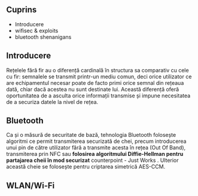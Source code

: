 ## Cuprins

- Introducere
- wifisec & exploits
- bluetooth shenanigans

## Introducere

Rețelele fără fir au o diferență cardinală în structura sa comparativ cu cele cu fir: semnalele se transmit printr-un mediu comun, deci orice utilizator ce are echipamentul necesar poate de facto primi orice semnal din rețeaua dată, chiar dacă acestea nu sunt destinate lui. Această diferență oferă oportunitatea de a asculta orice informații transmise și impune necesitatea de a securiza datele la nivel de rețea. 

## Bluetooth

Ca și o măsură de securitate de bază, tehnologia Bluetooth folosește algoritmi ce permit transmiterea securizată de chei, precum introducerea unui pin de către utilizator fără a transmite acesta în rețea (Out Of Band), transmiterea prin NFC sau **folosirea algoritmului Diffie-Hellman pentru partajarea cheii în mod securizat** counterpoint - Just Works . Ulterior această cheie se folosește pentru criptarea simetrică AES-CCM. 



## WLAN/Wi-Fi

